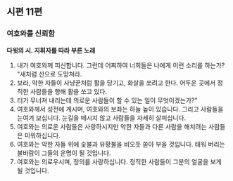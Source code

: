 ## 시편 11편

### 여호와를 신뢰함
**다윗의 시. 지휘자를 따라 부른 노래**
1. 내가 여호와께 피신합니다. 그런데 어찌하여 너희들은 나에게 이런 소리를 하는가? "새처럼 산으로 도망쳐라.
2. 보라, 악한 자들이 사냥꾼처럼 활을 당기고, 화살을 쏘려고 한다. 어두운 곳에서 정직한 사람들을 향해 활을 쏘고 있다.
3. 터가 무너져 내리는데 의로운 사람들이 할 수 있는 일이 무엇이겠는가?"
4. 여호와께서 성전에 계시며, 여호와의 보좌는 하늘 높이 있습니다. 그리고 사람들을 눈여겨 보십니다. 눈길을 떼시지 않고 사람들을 자세히 살피십니다.
5. 여호와는 의로운 사람들은 사랑하시지만 악한 자들과 다른 사람을 해치려는 사람들은 미워하십니다.
6. 여호와는 악한 자들 위에 숯불과 유황불을 비오듯 쏟아 부을 것입니다. 태워 버리는 불바람이 그들의 운명이 될 것입니다.
7. 여호와는 의로우시며, 정의를 사랑하십니다. 정직한 사람들이 그분의 얼굴을 보게 될 것입니다.